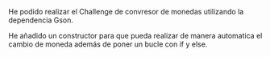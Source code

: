 He podido realizar el Challenge de convresor de monedas utilizando la dependencia Gson.

He añadido un constructor para que pueda realizar de manera automatica el cambio de moneda además de poner un bucle con if y else.
